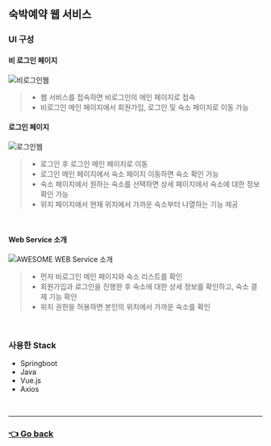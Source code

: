 ## 숙박예약 웹 서비스
### UI 구성
#### 비 로그인 페이지

![비로그인웹](https://user-images.githubusercontent.com/59479926/209426962-49ea56f5-7511-4a95-820e-64f0a9bb75f8.png)
> - 웹 서비스를 접속하면 비로그인의 메인 페이지로 접속
> - 비로그인 메인 페이지에서 회원가입, 로그인 및 숙소 페이지로 이동 가능

#### 로그인 페이지

![로그인웹](https://user-images.githubusercontent.com/59479926/209427044-a0a6dbf4-fcd0-4751-adda-30f6c543b5aa.png)
> - 로그인 후 로그인 메인 페이지로 이동
> - 로그인 메인 페이지에서 숙소 페이지 이동하면 숙소 확인 가능
> - 숙소 페이지에서 원하는 숙소를 선택하면 상세 페이지에서 숙소에 대한 정보 확인 가능
> - 위치 페이지에서 현재 위치에서 가까운 숙소부터 나열하는 기능 제공

</br>

#### Web Service 소개
![AWESOME WEB Service 소개](https://user-images.githubusercontent.com/110655823/216239890-f6c158c7-a373-4817-b35e-72c5e3ed7d15.gif)
> - 먼저 비로그인 메인 페이지와 숙소 리스트를 확인
> - 회원가입과 로그인을 진행한 후 숙소에 대한 상세 정보를 확인하고, 숙소 결제 기능 확인
> - 위치 권한을 허용하면 본인의 위치에서 가까운 숙소를 확인

</br>

### 사용한 Stack
- Springboot
- Java
- Vue.js
- Axios

</br>

---

### [👈 Go back](https://github.com/hyunjaebok/AWeSome_AWS_FinalProject)
